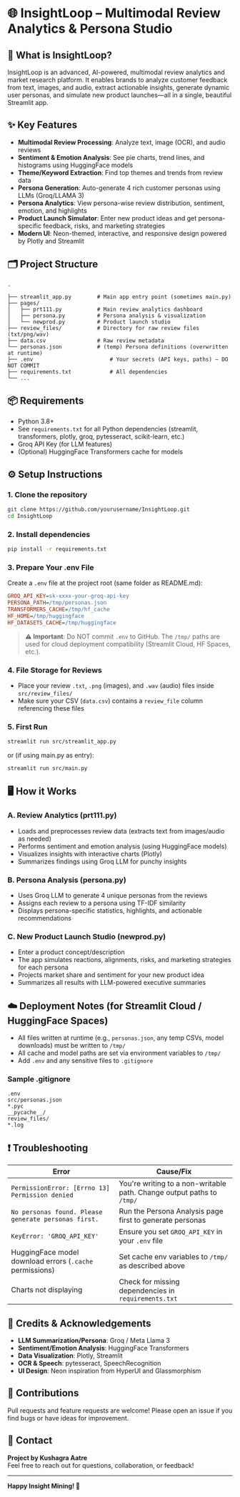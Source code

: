 # 🌐 InsightLoop – Multimodal Review Analytics & Persona Studio

## 🚀 What is InsightLoop?

InsightLoop is an advanced, AI-powered, multimodal review analytics and market research platform. It enables brands to analyze customer feedback from text, images, and audio, extract actionable insights, generate dynamic user personas, and simulate new product launches—all in a single, beautiful Streamlit app.

## ✨ Key Features

- **Multimodal Review Processing**: Analyze text, image (OCR), and audio reviews
- **Sentiment & Emotion Analysis**: See pie charts, trend lines, and histograms using HuggingFace models
- **Theme/Keyword Extraction**: Find top themes and trends from review data
- **Persona Generation**: Auto-generate 4 rich customer personas using LLMs (Groq/LLAMA 3)
- **Persona Analytics**: View persona-wise review distribution, sentiment, emotion, and highlights
- **Product Launch Simulator**: Enter new product ideas and get persona-specific feedback, risks, and marketing strategies
- **Modern UI**: Neon-themed, interactive, and responsive design powered by Plotly and Streamlit

## 🗂️ Project Structure

```
.

├── streamlit_app.py        # Main app entry point (sometimes main.py)
├── pages/
│   ├── prt111.py           # Main review analytics dashboard
│   ├── persona.py          # Persona analysis & visualization
│   └── newprod.py          # Product launch studio
├── review_files/           # Directory for raw review files (txt/png/wav)
├── data.csv                # Raw review metadata
└── personas.json           # (temp) Persona definitions (overwritten at runtime)
├── .env                        # Your secrets (API keys, paths) — DO NOT COMMIT
├── requirements.txt            # All dependencies
└── ...
```

## 📦 Requirements

- Python 3.8+
- See `requirements.txt` for all Python dependencies (streamlit, transformers, plotly, groq, pytesseract, scikit-learn, etc.)
- Groq API Key (for LLM features)
- (Optional) HuggingFace Transformers cache for models

## ⚙️ Setup Instructions

### 1. Clone the repository

```bash
git clone https://github.com/yourusername/InsightLoop.git
cd InsightLoop
```

### 2. Install dependencies

```bash
pip install -r requirements.txt
```

### 3. Prepare Your .env File

Create a `.env` file at the project root (same folder as README.md):

```ini
GROQ_API_KEY=sk-xxxx-your-groq-api-key
PERSONA_PATH=/tmp/personas.json
TRANSFORMERS_CACHE=/tmp/hf_cache
HF_HOME=/tmp/huggingface
HF_DATASETS_CACHE=/tmp/huggingface
```

> **⚠️ Important**: Do NOT commit `.env` to GitHub. The `/tmp/` paths are used for cloud deployment compatibility (Streamlit Cloud, HF Spaces, etc.).

### 4. File Storage for Reviews

- Place your review `.txt`, `.png` (images), and `.wav` (audio) files inside `src/review_files/`
- Make sure your CSV (`data.csv`) contains a `review_file` column referencing these files

### 5. First Run

```bash
streamlit run src/streamlit_app.py
```

or (if using main.py as entry):

```bash
streamlit run src/main.py
```

## 🖥️ How it Works

### A. Review Analytics (prt111.py)
- Loads and preprocesses review data (extracts text from images/audio as needed)
- Performs sentiment and emotion analysis (using HuggingFace models)
- Visualizes insights with interactive charts (Plotly)
- Summarizes findings using Groq LLM for punchy insights

### B. Persona Analysis (persona.py)
- Uses Groq LLM to generate 4 unique personas from the reviews
- Assigns each review to a persona using TF-IDF similarity
- Displays persona-specific statistics, highlights, and actionable recommendations

### C. New Product Launch Studio (newprod.py)
- Enter a product concept/description
- The app simulates reactions, alignments, risks, and marketing strategies for each persona
- Projects market share and sentiment for your new product idea
- Summarizes all results with LLM-powered executive summaries

## ☁️ Deployment Notes (for Streamlit Cloud / HuggingFace Spaces)

- All files written at runtime (e.g., `personas.json`, any temp CSVs, model downloads) must be written to `/tmp/`
- All cache and model paths are set via environment variables to `/tmp/`
- Add `.env` and any sensitive files to `.gitignore`

### Sample .gitignore

```
.env
src/personas.json
*.pyc
__pycache__/
review_files/
*.log
```

## ❗ Troubleshooting

| Error | Cause/Fix |
|-------|-----------|
| `PermissionError: [Errno 13] Permission denied` | You're writing to a non-writable path. Change output paths to `/tmp/` |
| `No personas found. Please generate personas first.` | Run the Persona Analysis page first to generate personas |
| `KeyError: 'GROQ_API_KEY'` | Ensure you set `GROQ_API_KEY` in your `.env` file |
| HuggingFace model download errors (`.cache` permissions) | Set cache env variables to `/tmp/` as described above |
| Charts not displaying | Check for missing dependencies in `requirements.txt` |

## 🧠 Credits & Acknowledgements

- **LLM Summarization/Persona**: Groq / Meta Llama 3
- **Sentiment/Emotion Analysis**: HuggingFace Transformers
- **Data Visualization**: Plotly, Streamlit
- **OCR & Speech**: pytesseract, SpeechRecognition
- **UI Design**: Neon inspiration from HyperUI and Glassmorphism

## 🙏 Contributions

Pull requests and feature requests are welcome! Please open an issue if you find bugs or have ideas for improvement.


## 🚩 Contact

**Project by Kushagra Aatre**  
Feel free to reach out for questions, collaboration, or feedback!

---

**Happy Insight Mining! 🚀**
